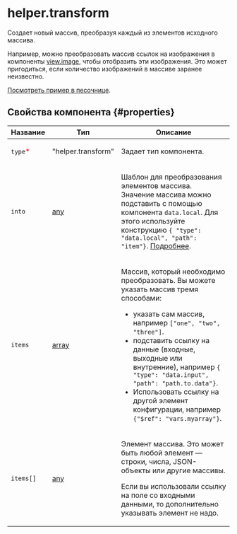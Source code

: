 # helper.transform

Создает новый массив, преобразуя каждый из элементов исходного массива.

Например, можно преобразовать массив ссылок на изображения в компоненты [view.image](view.image.md), чтобы отобразить эти изображения. Это может пригодиться, если количество изображений в массиве заранее неизвестно.

[Посмотреть пример в песочнице](https://clck.ru/Q9H2D).

## Свойства компонента {#properties}

| Название                                 | Тип                                                                            | Описание                                                                                                                                                                                                                                                                                                                                                                                                 |
| ---------------------------------------- | ------------------------------------------------------------------------------ | -------------------------------------------------------------------------------------------------------------------------------------------------------------------------------------------------------------------------------------------------------------------------------------------------------------------------------------------------------------------------------------------------------- |
| `type`<span style="color: red">\*</span> | "helper.transform"                                                             | <p>Задает тип компонента.</p>                                                                                                                                                                                                                                                                                                                                                                            |
| `into`                                   | <a class="xref popup-link" href="../concepts/types.dita#types/any">any</a>     | <p>Шаблон для преобразования элементов массива. Значение массива можно подставить с помощью компонента `data.local`. Для этого используйте конструкцию `{ "type": "data.local", "path": "item"}`. <a href="../operations/work-with-data.dita">Подробнее</a>.</p>                                                                                                                                         |
| `items`                                  | <a class="xref popup-link" href="../concepts/types.dita#types/array">array</a> | <p>Массив, который необходимо преобразовать. Вы можете указать массив тремя способами:</p><ul><li>указать сам массив, например `["one", "two", "three"]`.</li><li>подставить ссылку на данные (входные, выходные или внутренние), например `{ "type": "data.input", "path": "path.to.data"}`.</li><li>Использовать ссылку на другой элемент конфигурации, например `{"$ref": "vars.myarray"}`.</li></ul> |
| `items[]`                                | <a class="xref popup-link" href="../concepts/types.dita#types/any">any</a>     | <p>Элемент массива. Это может быть любой элемент — строки, числа, JSON-объекты или другие массивы. </p><p>Если вы использовали ссылку на поле со входными данными, то дополнительно указывать элемент не надо.</p>                                                                                                                                                                                       |
